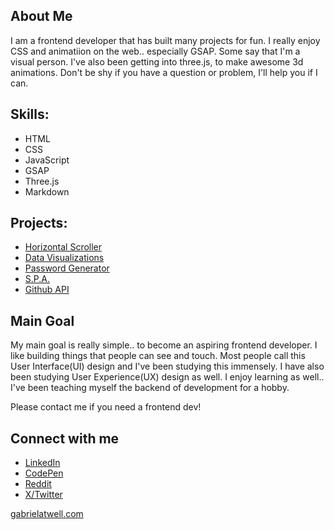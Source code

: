 ## About Me

I am a frontend developer that has built many projects for fun. I really enjoy CSS and animatiion on the web.. especially GSAP. Some say that I'm a visual person. I've also been getting into three.js, to make awesome 3d animations. Don't be shy if you have a question or problem, I'll help you if I can.

## Skills:
- HTML
- CSS
- JavaScript
- GSAP
- Three.js
- Markdown

## Projects:
- <a href="https://gabe2.vercel.app">Horizontal Scroller</a>
- <a href="https://data-viz-svelte.vercel.app">Data Visualizations</a>
- <a href="https://pw-generator-ebon.vercel.app">Password Generator</a>
- <a href="https://gabe1.vercel.app">S.P.A.</a>
- <a href="https://adiapp.vercel.app">Github API</a>

## Main Goal
My main goal is really simple.. to become an aspiring frontend developer. I like building things that people can see and touch. Most people call this User Interface(UI) design and I've been studying this immensely. I have also been studying User Experience(UX) design as well. I enjoy learning as well.. I've been teaching myself the backend of development for a hobby.


Please contact me if you need a frontend dev!

## Connect with me
- <a href="https://www.linkedin.com/in/gabriel-atwell-ab2116231/">LinkedIn</a>
- <a href="https://codepen.io/gabrielatwell">CodePen</a>
- <a href="https://www.reddit.com/user/gatwell702">Reddit</a>
- <a href="https://x.com/GabeAtwell">X/Twitter</a>

<a href="https://gabrielatwell.com">gabrielatwell.com</a>
